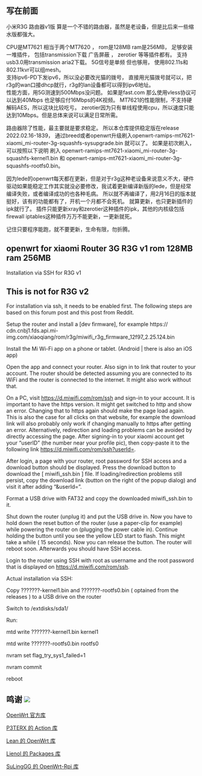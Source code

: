 ## 写在前面

小米R3G 路由器v1版 算是一个不错的路由器，虽然是老设备，但是比后来一些缩水版都强大。

CPU是MT7621 相当于两个MT7620 ， rom是128MB  ram是256MB， 足够安装一堆插件， 包括transmission下载  广告屏蔽 ， zerotier 等等插件都有。 
支持usb3.0用transmission aria2下载。 
5G信号是单频 但也够用， 使用802.11s和802.11kvr可以组mesh。  
支持ipv6-PD下发ipv6，所以没必要改光猫的拨号， 直接用光猫拨号就可以，把r3g的wan口接dhcp就行，r3g的lan设备都可以得到ipv6地址。  
性能方面，用5G测速到500Mbps没问题。 如果是fast.com 那么使用vless协议可以达到40Mbps 也足够应付16Mbps的4K视频。  MT7621的性能限制，不支持硬解码AES，所以这块比较吃亏。 zerotier因为只有单线程使用cpu，所以速度只能达到10Mbps。但是总体来说可以满足日常所需。 

路由器除了性能，最主要就是要求稳定。 所以本仓库提供稳定版在release 2022.02.16-1839， 通过breed或者openwrt升级刷入openwrt-ramips-mt7621-xiaomi_mi-router-3g-squashfs-sysupgrade.bin 就可以了。 如果是初次刷入，可以按照以下说明 刷入 openwrt-ramips-mt7621-xiaomi_mi-router-3g-squashfs-kernel1.bin 和 openwrt-ramips-mt7621-xiaomi_mi-router-3g-squashfs-rootfs0.bin。  

因为lede的openwrt每天都在更新，但是对于r3g这种老设备来说意义不大，硬件驱动如果能稳定工作其实就没必要修改，我试着更新编译新版的lede，但是经常编译失败，或者编译成功的也各种毛病。 所以就不再编译了，用2月16日的版本就挺好，该有的功能都有了，开机一个月都不会死机。 就算更新，也只更新插件的ipk就行了。 插件只能更新xray和zerotier这种插件的ipk，其他的内核级包括firewall iptables这种插件万万不能更新，一更新就死。

记住只要程序能跑，就不要更新，生命有限，勿折腾。


## openwrt for xiaomi Router 3G R3G v1  rom 128MB  ram 256MB

Installation via SSH for R3G v1
## This is not for R3G v2 

For installation via ssh, it needs to be enabled first. The following steps are based on this forum post and this post from Reddit.

Setup the router and install a [dev firmware], for example https:// cdn.cnbj1.fds.api.mi-img.com/xiaoqiang/rom/r3g/miwifi_r3g_firmware_12f97_2.25.124.bin

Install the Mi Wi-Fi app on a phone or tablet. (Android | there is also an iOS app)

Open the app and connect your router. Also sign in to link that router to your account. The router should be detected assuming you are connected to its WiFi and the router is connected to the internet. It might also work without that.

On a PC, visit https://d.miwifi.com/rom/ssh and sign-in to your account. It is important to have the https version. It might get switched to http and show an error. Changing that to https again should make the page load again. This is also the case for all clicks on that website, for example the download link will also probably only work if changing manually to https after getting an error. Alternatively, redirection and loading problems can be avoided by directly accessing the page. After signing-in to your xiaomi account get your “userID” (the number near your profile pic), then copy-paste it to the following link https://d.miwifi.com/rom/ssh?userId=<yourUserID>.
    
After login, a page with your router, root password for SSH access and a download button should be displayed. Press the download button to download the [ miwifi_ssh.bin ] file. If loading/redirection problems still persist, copy the download link (button on the right of the popup dialog) and visit it after adding “&userId=<yourUserID>”.
    
Format a USB drive with FAT32 and copy the downloaded miwifi_ssh.bin to it.
    
Shut down the router (unplug it) and put the USB drive in. Now you have to hold down the reset button of the router (use a paper-clip for example) while powering the router on (plugging the power cable in). Continue holding the button until you see the yellow LED start to flash. This might take a while ( 15 seconds). Now you can release the button. The router will reboot soon. Afterwards you should have SSH access.
    
Login to the router using SSH with root as username and the root password that is displayed on https://d.miwifi.com/rom/ssh.
    
Actual installation via SSH:

Copy ???????-kernel1.bin and ???????-rootfs0.bin ( optained from the releases ) to a USB drive   on the router
    
Switch to /extdisks/sda1/  
    
Run:
    
mtd write ???????-kernel1.bin kernel1
    
mtd write ???????-rootfs0.bin rootfs0
    
nvram set flag_try_sys1_failed=1
    
nvram commit
    
reboot



## 鸣谢 [![](https://img.shields.io/badge/-跪谢各大佬-FFFFFF.svg)](#鸣谢-)
 
[OpenWrt 官方库](https://github.com/openwrt/openwrt)

[P3TERX 的 Action 库](https://github.com/P3TERX/Actions-OpenWrt)

[Lean 的 OpenWrt 库](https://github.com/coolsnowwolf/lede)

[Lienol 的 Packages 库](https://github.com/Lienol/openwrt-packages)

[SuLingGG 的 OpenWrt-Rpi 库](https://github.com/SuLingGG/OpenWrt-Rpi)
